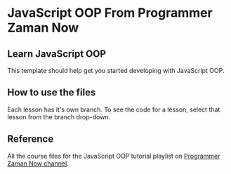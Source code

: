 # JavaScript OOP From Programmer Zaman Now
## Learn JavaScript OOP

This template should help get you started developing with JavaScript OOP.

## How to use the files
Each lesson has it's own branch. To see the code for a lesson, select that lesson from the branch drop-down.

## Reference
All the course files for the JavaScript OOP tutorial playlist on [Programmer Zaman Now channel](https://www.youtube.com/watch?v=aviAyIK5oSU&list=PL-CtdCApEFH8SS0Gsj9_a0cC0jypFEoSg&index=2).

